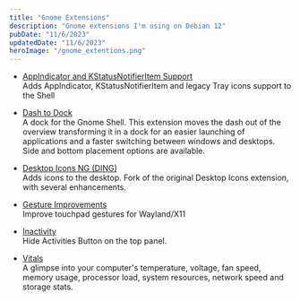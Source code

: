 ```yaml
---
title: "Gnome Extensions"
description: "Gnome extensions I'm using on Debian 12"
pubDate: "11/6/2023"
updatedDate: "11/6/2023"
heroImage: "/gnome_extentions.png"
---
```


- [AppIndicator and KStatusNotifierItem Support](https://extensions.gnome.org/extension/615/appindicator-support/)  
Adds AppIndicator, KStatusNotifierItem and legacy Tray icons support to the Shell

- [Dash to Dock](https://extensions.gnome.org/extension/307/dash-to-dock/)  
A dock for the Gnome Shell. This extension moves the dash out of the overview transforming it in a dock for an easier
launching of applications and a faster switching between windows and desktops.
Side and bottom placement options are available.

- [Desktop Icons NG (DING)](https://extensions.gnome.org/extension/2087/desktop-icons-ng-ding/)  
Adds icons to the desktop. Fork of the original Desktop Icons extension, with several enhancements.

- [Gesture Improvements](https://extensions.gnome.org/extension/4245/gesture-improvements/)  
Improve touchpad gestures for Wayland/X11

- [Inactivity](https://extensions.gnome.org/extension/4818/inactivity/)  
Hide Activities Button on the top panel.

- [Vitals](https://extensions.gnome.org/extension/1460/vitals/)  
A glimpse into your computer's temperature, voltage, fan speed, memory usage,
processor load, system resources, network speed and storage stats.
